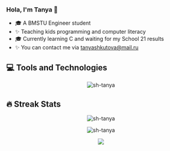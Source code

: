 ### Hola, I'm Tanya 👋
- 🎓 A BMSTU Engineer student
- ✨ Teaching kids programming and computer literacy
- 🎓 Currently learning C and waiting for my School 21 results
- ✨ You can contact me via tanyashkutova@mail.ru

## 💻 Tools and Technologies
<p align="center"><img src="https://github-readme-stats.vercel.app/api/top-langs/?username=sh-tanya&layout=compact&theme=onedark&hide_border=true&hide=objective-c&langs_count=7" alt="sh-tanya" /></p>

## 🔥 Streak Stats
<p align="center"><img src="https://github-readme-streak-stats.herokuapp.com?user=sh-tanya&theme=onedark&hide_border=true&date_format=j%20M%5B%20Y%5D&ring=ffdcac&fire=FF4E15" alt="sh-tanya" /></p>

<p align="center"><img src="https://activity-graph.herokuapp.com/graph?username=sh-tanya&theme=onedark&line=ffdcac&point=FF4E15&custom_title=Recent+activity" alt="sh-tanya" /></p>

<p align="center">
  <img src="https://komarev.com/ghpvc/?username=sh-tanya&style=for-the-badge&color=320721">
</p>
